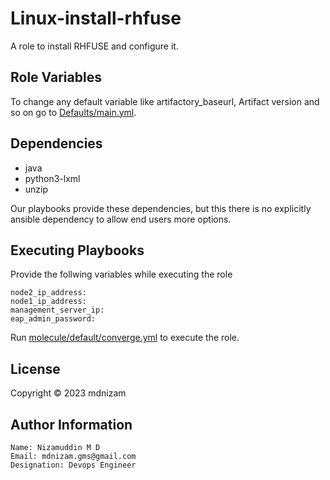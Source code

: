 Linux-install-rhfuse
=========

A role to install RHFUSE and configure it.

Role Variables
--------------

To change any default variable like artifactory_baseurl, Artifact version and so on go to [Defaults/main.yml](https://github.com/nizamgms/Ansible/blob/main/linux-install-rhfuse/defaults/main.yml).

Dependencies
------------

- java
- python3-lxml
- unzip

Our playbooks provide these dependencies, but this there is no explicitly ansible dependency to allow end users more options.

Executing Playbooks
----------------

Provide the follwing variables while executing the role

    node2_ip_address:
    node1_ip_address:
    management_server_ip:
    eap_admin_password:

Run [molecule/default/converge.yml](https://github.com/nizamgms/Ansible/blob/main/linux-install-rhfuse/molecule/default/converge.yml) to execute the role.

License
-------

Copyright © 2023 mdnizam

Author Information
------------------

    Name: Nizamuddin M D
    Email: mdnizam.gms@gmail.com
    Designation: Devops Engineer 
